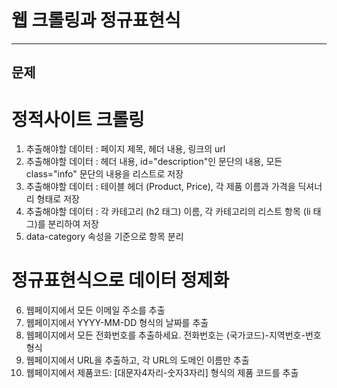 # 웹 크롤링과 정규표현식

___

## 문제
# 정적사이트 크롤링
1. 추출해야할 데이터 : 페이지 제목, 헤더 내용, 링크의 url
2. 추출해야할 데이터 : 헤더 내용, id="description"인 문단의 내용, 모든 class="info" 문단의 내용을 리스트로 저장
3. 추출해야할 데이터 : 테이블 헤더 (Product, Price), 각 제품 이름과 가격을 딕셔너리 형태로 저장
4. 추출해야할 데이터 : 각 카테고리 (h2 태그) 이름, 각 카테고리의 리스트 항목 (li 태그)를 분리하여 저장
5. data-category 속성을 기준으로 항목 분리
# 정규표현식으로 데이터 정제화
6. 웹페이지에서 모든 이메일 주소를 추출
7. 웹페이지에서 YYYY-MM-DD 형식의 날짜를 추출
8. 웹페이지에서 모든 전화번호를 추출하세요. 전화번호는 (국가코드)-지역번호-번호 형식
9. 웹페이지에서 URL을 추출하고, 각 URL의 도메인 이름만 추출
10. 웹페이지에서 제품코드: [대문자4자리-숫자3자리] 형식의 제품 코드를 추출